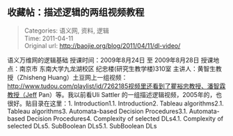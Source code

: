 收藏帖：描述逻辑的两组视频教程
---
    
> Categories: 语义网, 资料, 逻辑  
> Time: 2011-04-11  
> Original url: <http://baojie.org/blog/2011/04/11/dl-video/>
    
语义万维网的逻辑基础  授课时间：2009年8月24日 至 2009年8月28日 授课地点：南京市 东南大学九龙湖校区 纪忠楼(研究生教学楼)310室 主讲人：黄智生教授（Zhisheng Huang）土豆网上一组视频：http://www.tudou.com/playlist/id/7262185视频里还看到了瞿裕忠教授、潘智霖教授（Jeff Pan）等。我以前看Uli Sattler 的一组描述逻辑视频，2005年的，也很好。贴目录在这里：1. Introduction1.1. Introduction2. Tableau algorithms2.1. Tableau algorithms3. Automata-based Decision Procedures3.1. Automata-based Decision Procedures4. Complexity of selected DLs4.1. Complexity of selected DLs5. SubBoolean DLs5.1. SubBoolean DLs     
    